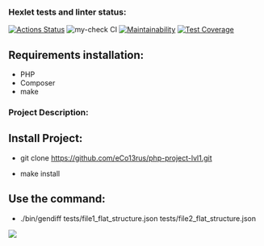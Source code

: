### Hexlet tests and linter status:
[![Actions Status](https://github.com/eCo13rus/php-project-48/workflows/hexlet-check/badge.svg)](https://github.com/eCo13rus/php-project-48/actions)
![my-check CI](https://github.com/eCo13rus/php-project-48/actions/workflows/my-check.yml/badge.svg)
[![Maintainability](https://api.codeclimate.com/v1/badges/2ea9e1a47d5c57d93717/maintainability)](https://codeclimate.com/github/eCo13rus/php-project-48/maintainability)
[![Test Coverage](https://api.codeclimate.com/v1/badges/2ea9e1a47d5c57d93717/test_coverage)](https://codeclimate.com/github/eCo13rus/php-project-48/test_coverage)

## Requirements installation:

- PHP
- Composer
- make

### Project Description:

## Install Project:

- git clone https://github.com/eCo13rus/php-project-lvl1.git

- make install

## Use the command:
- ./bin/gendiff tests/file1_flat_structure.json tests/file2_flat_structure.json 

<a href="https://asciinema.org/a/NHCXqEhEqc08sUTK5Oj635fWF" target="_blank"><img src="https://asciinema.org/a/NHCXqEhEqc08sUTK5Oj635fWF.svg" /></a>